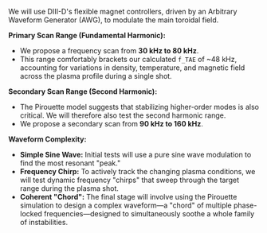 We will use DIII-D's flexible magnet controllers, driven by an Arbitrary Waveform Generator (AWG), to modulate the main toroidal field.

**Primary Scan Range (Fundamental Harmonic):**
* We propose a frequency scan from **30 kHz to 80 kHz**.
* This range comfortably brackets our calculated `f_TAE` of ~48 kHz, accounting for variations in density, temperature, and magnetic field across the plasma profile during a single shot.

**Secondary Scan Range (Second Harmonic):**
* The Pirouette model suggests that stabilizing higher-order modes is also critical. We will therefore also test the second harmonic range.
* We propose a secondary scan from **90 kHz to 160 kHz**.

**Waveform Complexity:**
* **Simple Sine Wave:** Initial tests will use a pure sine wave modulation to find the most resonant "peak."
* **Frequency Chirp:** To actively track the changing plasma conditions, we will test dynamic frequency "chirps" that sweep through the target range during the plasma shot.
* **Coherent "Chord":** The final stage will involve using the Pirouette simulation to design a complex waveform—a "chord" of multiple phase-locked frequencies—designed to simultaneously soothe a whole family of instabilities.